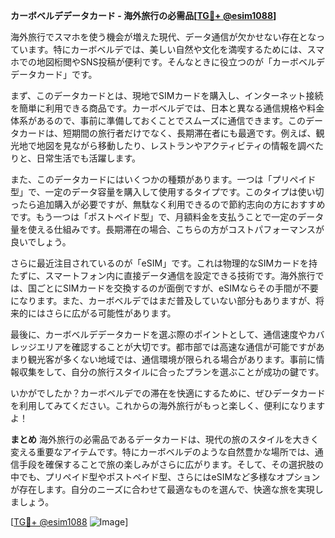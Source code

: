 **カーボベルデデータカード - 海外旅行の必需品[[TG💪+ @esim1088](https://t.me/s/esim1088)]**

海外旅行でスマホを使う機会が増えた現代、データ通信が欠かせない存在となっています。特にカーボベルデでは、美しい自然や文化を満喫するためには、スマホでの地図椼閲やSNS投稿が便利です。そんなときに役立つのが「カーボベルデデータカード」です。

まず、このデータカードとは、現地でSIMカードを購入し、インターネット接続を簡単に利用できる商品です。カーボベルデでは、日本と異なる通信規格や料金体系があるので、事前に準備しておくことでスムーズに通信できます。このデータカードは、短期間の旅行者だけでなく、長期滞在者にも最適です。例えば、観光地で地図を見ながら移動したり、レストランやアクティビティの情報を調べたりと、日常生活でも活躍します。

また、このデータカードにはいくつかの種類があります。一つは「プリペイド型」で、一定のデータ容量を購入して使用するタイプです。このタイプは使い切ったら追加購入が必要ですが、無駄なく利用できるので節約志向の方におすすめです。もう一つは「ポストペイド型」で、月額料金を支払うことで一定のデータ量を使える仕組みです。長期滞在の場合、こちらの方がコストパフォーマンスが良いでしょう。

さらに最近注目されているのが「eSIM」です。これは物理的なSIMカードを持たずに、スマートフォン内に直接データ通信を設定できる技術です。海外旅行では、国ごとにSIMカードを交換するのが面倒ですが、eSIMならその手間が不要になります。また、カーボベルデではまだ普及していない部分もありますが、将来的にはさらに広がる可能性があります。

最後に、カーボベルデデータカードを選ぶ際のポイントとして、通信速度やカバレッジエリアを確認することが大切です。都市部では高速な通信が可能ですがあまり観光客が多くない地域では、通信環境が限られる場合があります。事前に情報収集をして、自分の旅行スタイルに合ったプランを選ぶことが成功の鍵です。

いかがでしたか？カーボベルデでの滞在を快適にするために、ぜひデータカードを利用してみてください。これからの海外旅行がもっと楽しく、便利になりますよ！

**まとめ**
海外旅行の必需品であるデータカードは、現代の旅のスタイルを大きく変える重要なアイテムです。特にカーボベルデのような自然豊かな場所では、通信手段を確保することで旅の楽しみがさらに広がります。そして、その選択肢の中でも、プリペイド型やポストペイド型、さらにはeSIMなど多様なオプションが存在します。自分のニーズに合わせて最適なものを選んで、快適な旅を実現しましょう。

[[TG💪+ @esim1088](https://t.me/s/esim1088) ![Image](https://i.postimg.cc/Y0z9fWf4/image.png)]